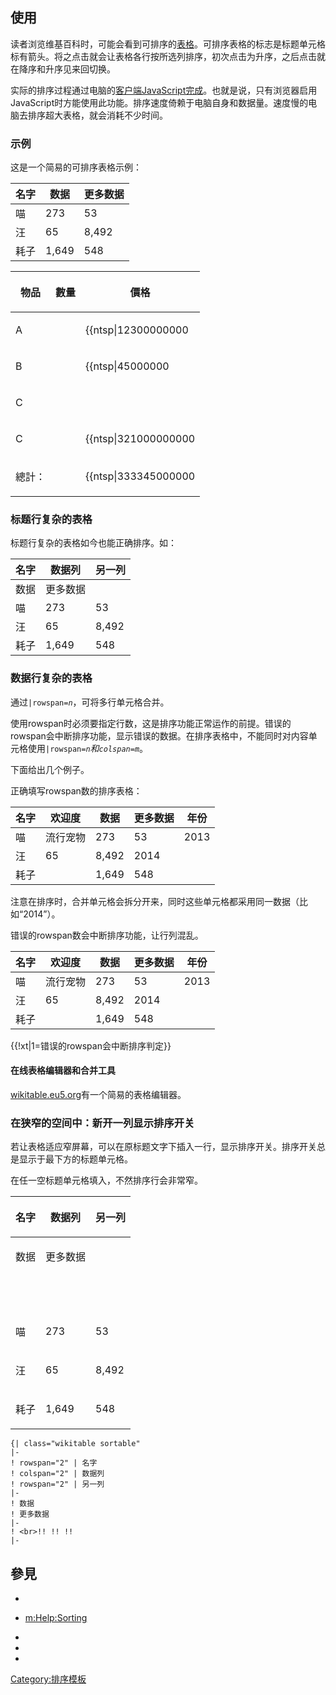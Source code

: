 ## 使用

读者浏览维基百科时，可能会看到可排序的[表格](https://zh.wikipedia.org/wiki/Help:表格 "wikilink")。可排序表格的标志是标题单元格标有箭头。将之点击就会让表格各行按所选列排序，初次点击为升序，之后点击就在降序和升序见来回切换。

实际的排序过程通过电脑的[客户端JavaScript完成](https://zh.wikipedia.org/wiki/客户端JavaScript "wikilink")。也就是说，只有浏览器启用JavaScript时方能使用此功能。排序速度倚赖于电脑自身和数据量。速度慢的电脑去排序超大表格，就会消耗不少时间。

### 示例

这是一个简易的可排序表格示例：

| 名字 | 数据    | 更多数据  |
| -- | ----- | ----- |
| 喵  | 273   | 53    |
| 汪  | 65    | 8,492 |
| 耗子 | 1,649 | 548   |

<table>
<thead>
<tr class="header">
<th><p>物品</p></th>
<th><p>數量</p></th>
<th><p>價格</p></th>
</tr>
</thead>
<tbody>
<tr class="odd">
<td><p>A</p></td>
<td></td>
<td><p>{{ntsp|12300000000</p></td>
</tr>
<tr class="even">
<td><p>B</p></td>
<td></td>
<td><p>{{ntsp|45000000</p></td>
</tr>
<tr class="odd">
<td><p>C</p></td>
<td></td>
<td></td>
</tr>
<tr class="even">
<td><p>C</p></td>
<td></td>
<td><p>{{ntsp|321000000000</p></td>
</tr>
<tr class="odd">
<td><p>總計：</p></td>
<td></td>
<td><p>{{ntsp|333345000000</p></td>
</tr>
</tbody>
</table>

### 标题行复杂的表格

标题行复杂的表格如今也能正确排序。如：

| 名字 | 数据列   | 另一列   |
| -- | ----- | ----- |
| 数据 | 更多数据  |       |
| 喵  | 273   | 53    |
| 汪  | 65    | 8,492 |
| 耗子 | 1,649 | 548   |

### 数据行复杂的表格

通过`|rowspan=`*`n`*，可将多行单元格合并。

使用rowspan时必须要指定行数，这是排序功能正常运作的前提。错误的rowspan会中断排序功能，显示错误的数据。在排序表格中，不能同时对内容单元格使用`|rowspan=`*`n`*和`colspan=`*`m`*。

下面给出几个例子。

正确填写rowspan数的排序表格：

| 名字 | 欢迎度  | 数据    | 更多数据 | 年份   |
| -- | ---- | ----- | ---- | ---- |
| 喵  | 流行宠物 | 273   | 53   | 2013 |
| 汪  | 65   | 8,492 | 2014 |      |
| 耗子 |      | 1,649 | 548  |      |

注意在排序时，合并单元格会拆分开来，同时这些单元格都采用同一数据（比如“2014”）。

错误的rowspan数会中断排序功能，让行列混乱。

| 名字 | 欢迎度  | 数据    | 更多数据 | 年份   |
| -- | ---- | ----- | ---- | ---- |
| 喵  | 流行宠物 | 273   | 53   | 2013 |
| 汪  | 65   | 8,492 | 2014 |      |
| 耗子 |      | 1,649 | 548  |      |

{{\!xt|1=错误的rowspan会中断排序判定}}

#### 在线表格编辑器和合并工具

[wikitable.eu5.org](http://wikitable.eu5.org)有一个简易的表格编辑器。

### 在狭窄的空间中：新开一列显示排序开关

若让表格适应窄屏幕，可以在原标题文字下插入一行，显示排序开关。排序开关总是显示于最下方的标题单元格。

在任一空标题单元格填入，不然排序行会非常窄。

<table>
<thead>
<tr class="header">
<th><p>名字</p></th>
<th><p>数据列</p></th>
<th><p>另一列</p></th>
</tr>
</thead>
<tbody>
<tr class="odd">
<td><p>数据</p></td>
<td><p>更多数据</p></td>
<td></td>
</tr>
<tr class="even">
<td><p><br />
</p></td>
<td></td>
<td></td>
</tr>
<tr class="odd">
<td><p>喵</p></td>
<td><p>273</p></td>
<td><p>53</p></td>
</tr>
<tr class="even">
<td><p>汪</p></td>
<td><p>65</p></td>
<td><p>8,492</p></td>
</tr>
<tr class="odd">
<td><p>耗子</p></td>
<td><p>1,649</p></td>
<td><p>548</p></td>
</tr>
</tbody>
</table>

    {| class="wikitable sortable"
    |-
    ! rowspan="2" | 名字
    ! colspan="2" | 数据列
    ! rowspan="2" | 另一列
    |-
    ! 数据
    ! 更多数据
    |-
    ! <br>!! !! !!
    |-

## 參見

  -
  - [m:Help:Sorting](https://zh.wikipedia.org/wiki/m:Help:Sorting "wikilink")

  -
  -
  -
[Category:排序模板](https://zh.wikipedia.org/wiki/Category:排序模板 "wikilink")